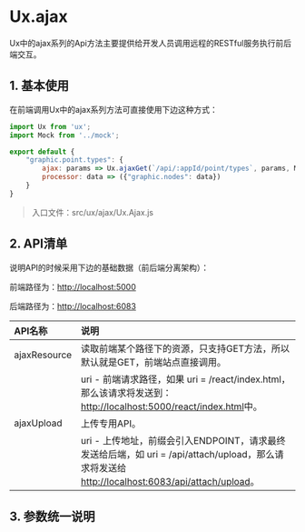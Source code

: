 # Ux.ajax

Ux中的ajax系列的Api方法主要提供给开发人员调用远程的RESTful服务执行前后端交互。

## 1. 基本使用

在前端调用Ux中的ajax系列方法可直接使用下边这种方式：

```js
import Ux from 'ux';
import Mock from '../mock';

export default {
    "graphic.point.types": {
        ajax: params => Ux.ajaxGet(`/api/:appId/point/types`, params, Mock.fnPointTypes),
        processor: data => ({"graphic.nodes": data})
    }
}
```

> 入口文件：src/ux/ajax/Ux.Ajax.js

## 2. API清单

说明API的时候采用下边的基础数据（前后端分离架构）：

前端路径为：[http://localhost:5000](http://localhost:5000)

后端路径为：[http://localhost:6083](http://localhost:6083)

| API名称 | 说明 |
| :--- | :--- |
| ajaxResource | 读取前端某个路径下的资源，只支持GET方法，所以默认就是GET，前端站点直接调用。 |
|  | uri - 前端请求路径，如果 uri = /react/index.html，那么该请求将发送到：[http://localhost:5000/react/index.html](http://localhost:5000/react/index.html中。)中。 |
| ajaxUpload | 上传专用API。 |
|  | uri - 上传地址，前缀会引入ENDPOINT，请求最终发送给后端，如 uri = /api/attach/upload，那么请求将发送给 [http://localhost:6083/api/attach/upload](http://localhost:6083/api/attach/upload。)。 |

## 3. 参数统一说明



